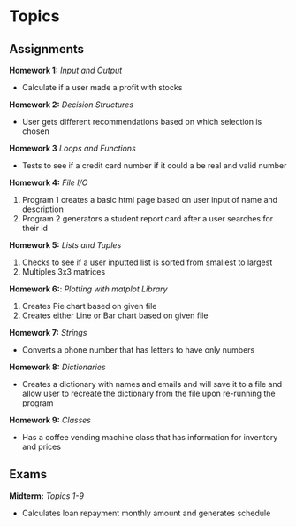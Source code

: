 # Topics
## Assignments
**Homework 1:** *Input and Output*
* Calculate if a user made a profit with stocks

**Homework 2:** *Decision Structures*
* User gets different recommendations based on which selection is chosen

**Homework 3** *Loops and Functions*
* Tests to see if a credit card number if it could a be real and valid number

**Homework 4:** *File I/O*
1. Program 1 creates a basic html page based on user input of name and description
2. Program 2 generators a student report card after a user searches for their id

**Homework 5:** *Lists and Tuples*
1. Checks to see if a user inputted list is sorted from smallest to largest
2. Multiples 3x3 matrices

**Homework 6:**: *Plotting with matplot Library*
1. Creates Pie chart based on given file
2. Creates either Line or Bar chart based on given file

**Homework 7:** *Strings*
* Converts a phone number that has letters to have only numbers

**Homework 8:** *Dictionaries*
* Creates a dictionary with names and emails and will save it to a file and allow user to recreate the dictionary from the file upon re-running the program

**Homework 9:** *Classes*
* Has a coffee vending machine class that has information for inventory and prices

## Exams
**Midterm:** *Topics 1-9*
* Calculates loan repayment monthly amount and generates schedule
